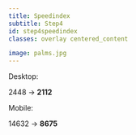 ```yaml
---
title: Speedindex
subtitle: Step4
id: step4speedindex
classes: overlay centered_content

image: palms.jpg
---
```

Desktop:

<div class="big_text">
2448 &#8594; <strong>2112</strong><br />  
</div>

Mobile:

<div class="big_text">
14632 &#8594; <strong>8675</strong>
</div>